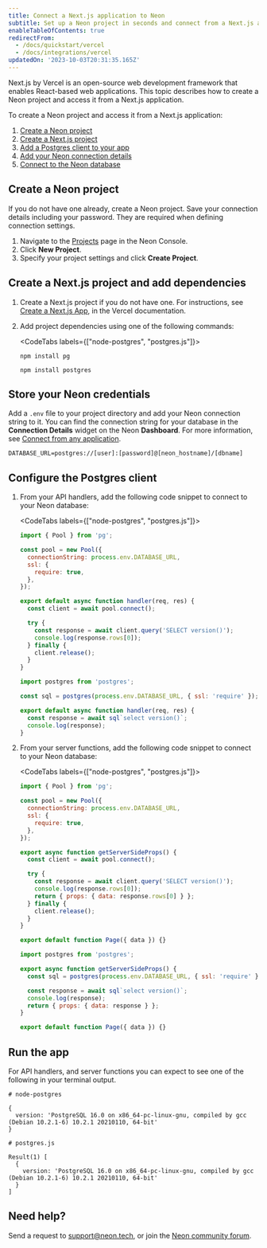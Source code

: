 ```yaml
---
title: Connect a Next.js application to Neon
subtitle: Set up a Neon project in seconds and connect from a Next.js application
enableTableOfContents: true
redirectFrom:
  - /docs/quickstart/vercel
  - /docs/integrations/vercel
updatedOn: '2023-10-03T20:31:35.165Z'
---
```


Next.js by Vercel is an open-source web development framework that enables React-based web applications. This topic describes how to create a Neon project and access it from a Next.js application.

To create a Neon project and access it from a Next.js application:

1. [Create a Neon project](#create-a-neon-project)
2. [Create a Next.js project](#create-a-nextjs-project)
3. [Add a Postgres client to your app](#add-a-postgresql-client-to-your-app)
4. [Add your Neon connection details](#add-your-neon-connection-details)
5. [Connect to the Neon database](#connect-to-the-neon-database)

## Create a Neon project

If you do not have one already, create a Neon project. Save your connection details including your password. They are required when defining connection settings.

1. Navigate to the [Projects](https://console.neon.tech/app/projects) page in the Neon Console.
2. Click **New Project**.
3. Specify your project settings and click **Create Project**.

## Create a Next.js project and add dependencies

1. Create a Next.js project if you do not have one. For instructions, see [Create a Next.js App](https://nextjs.org/learn/basics/create-nextjs-app/setup), in the Vercel documentation.


2. Add project dependencies using one of the following commands:

    <CodeTabs labels={["node-postgres", "postgres.js"]}>
      ```shell
      npm install pg
      ```

      ```shell
      npm install postgres
      ```
    </CodeTabs>



## Store your Neon credentials

Add a `.env` file to your project directory and add your Neon connection string to it. You can find the connection string for your database in the **Connection Details** widget on the Neon **Dashboard**. For more information, see [Connect from any application](/docs/connect/connect-from-any-app).


<CodeBlock shouldWrap>

```shell
DATABASE_URL=postgres://[user]:[password]@[neon_hostname]/[dbname]
```

</CodeBlock>

## Configure the Postgres client 

1. From your API handlers, add the following code snippet to connect to your Neon database:

    <CodeTabs labels={["node-postgres", "postgres.js"]}>
      ```javascript
      import { Pool } from 'pg';

      const pool = new Pool({
        connectionString: process.env.DATABASE_URL,
        ssl: {
          require: true,
        },
      });

      export default async function handler(req, res) {
        const client = await pool.connect();

        try {
          const response = await client.query('SELECT version()');
          console.log(response.rows[0]);
        } finally {
          client.release();
        }
      }

      ```
      ```javascript
      import postgres from 'postgres';

      const sql = postgres(process.env.DATABASE_URL, { ssl: 'require' });

      export default async function handler(req, res) {
        const response = await sql`select version()`;
        console.log(response);
      }

      ```
    </CodeTabs>


2. From your server functions, add the following code snippet to connect to your Neon database:

    <CodeTabs labels={["node-postgres", "postgres.js"]}>
      ```javascript
      import { Pool } from 'pg';

      const pool = new Pool({
        connectionString: process.env.DATABASE_URL,
        ssl: {
          require: true,
        },
      });

      export async function getServerSideProps() {
        const client = await pool.connect();

        try {
          const response = await client.query('SELECT version()');
          console.log(response.rows[0]);
          return { props: { data: response.rows[0] } };
        } finally {
          client.release();
        }
      }

      export default function Page({ data }) {}

      ```
      ```javascript
      import postgres from 'postgres';

      export async function getServerSideProps() {
        const sql = postgres(process.env.DATABASE_URL, { ssl: 'require' });

        const response = await sql`select version()`;
        console.log(response);
        return { props: { data: response } };
      }

      export default function Page({ data }) {}

      ```
    </CodeTabs>

## Run the app

For API handlers, and server functions you can expect to see one of the following in your terminal output.

```shell
# node-postgres

{
  version: 'PostgreSQL 16.0 on x86_64-pc-linux-gnu, compiled by gcc (Debian 10.2.1-6) 10.2.1 20210110, 64-bit'
}

# postgres.js

Result(1) [
  {
    version: 'PostgreSQL 16.0 on x86_64-pc-linux-gnu, compiled by gcc (Debian 10.2.1-6) 10.2.1 20210110, 64-bit'
  }
]
```


## Need help?

Send a request to [support@neon.tech](mailto:support@neon.tech), or join the [Neon community forum](https://community.neon.tech/).
